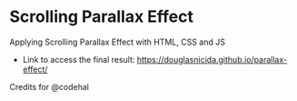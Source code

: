 # Scrolling Parallax Effect
Applying Scrolling Parallax Effect with HTML, CSS and JS

- Link to access the final result:
https://douglasnicida.github.io/parallax-effect/

Credits for @codehal
